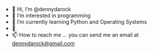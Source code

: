 - 👋 Hi, I’m @dennydarock
- 👀 I’m interested in programming
- 🌱 I’m currently learning Python and Operating Systems
- 💞️ 
- 📫 How to reach me ... you can send me an email at dennydarock@gmail.com

<!---
dennydarock/dennydarock is a ✨ special ✨ repository because its `README.md` (this file) appears on your GitHub profile.
You can click the Preview link to take a look at your changes.
--->
